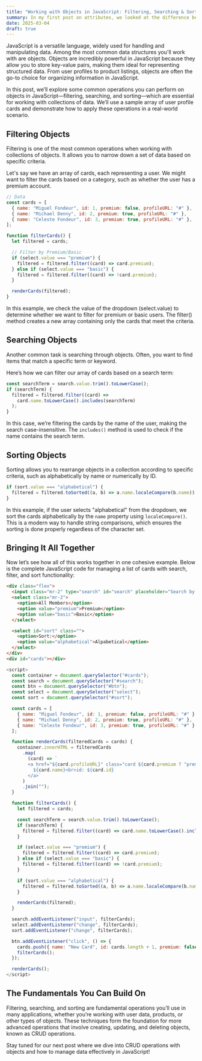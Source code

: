 ```yaml
---
title: "Working with Objects in JavaScript: Filtering, Searching & Sorting"
summary: In my first post on attributes, we looked at the difference between attributes and props. This time we'll dive deeper into data attributes. Learn how to leverage the JavaScript dataset API for dynamic data management in the DOM. Explore performance benefits, event delegation, MutationObserver, and best practices for using data attributes efficiently.
date: 2025-03-04
draft: true
---
```


<p>
    JavaScript is a versatile language, widely used for handling and manipulating data. Among the most common data structures you'll work with are objects. Objects are incredibly powerful in JavaScript because they allow you to store key-value pairs, making them ideal for representing structured data. From user profiles to product listings, objects are often the go-to choice for organizing information in JavaScript.
</p>
<p>
    In this post, we’ll explore some common operations you can perform on objects in JavaScript—filtering, searching, and sorting—which are essential for working with collections of data. We’ll use a sample array of user profile cards and demonstrate how to apply these operations in a real-world scenario.
</p>
<h2>Filtering Objects</h2>
<p>
    Filtering is one of the most common operations when working with collections of objects. It allows you to narrow down a set of data based on specific criteria.
</p>
<p>
    Let's say we have an array of cards, each representing a user. We might want to filter the cards based on a category, such as whether the user has a premium account.
</p>

```js
// Data
const cards = [
  { name: "Miguel Fondeur", id: 1, premium: false, profileURL: "#" },
  { name: "Michael Denny", id: 2, premium: true, profileURL: "#" },
  { name: "Celeste Fondeur", id: 3, premium: true, profileURL: "#" },
];
```

```js
function filterCards() {
  let filtered = cards;

  // Filter by Premium/Basic
  if (select.value === "premium") {
    filtered = filtered.filter((card) => card.premium);
  } else if (select.value === "basic") {
    filtered = filtered.filter((card) => !card.premium);
  }

  renderCards(filtered);
}
```

<p>
    In this example, we check the value of the dropdown (select.value) to determine whether we want to filter for premium or basic users. The filter() method creates a new array containing only the cards that meet the criteria.
</p>

<h2>Searching Objects</h2>
<p>Another common task is searching through objects. Often, you want to find items that match a specific term or keyword.</p>

<p>Here’s how we can filter our array of cards based on a search term:</p>

```js
const searchTerm = search.value.trim().toLowerCase();
if (searchTerm) {
  filtered = filtered.filter((card) =>
    card.name.toLowerCase().includes(searchTerm)
  );
}
```

<p>
    In this case, we’re filtering the cards by the name of the user, making the search case-insensitive. The <code>includes()</code> method is used to check if the name contains the search term.
</p>

<h2>Sorting Objects</h2>
<p>
    Sorting allows you to rearrange objects in a collection according to specific criteria, such as alphabetically by name or numerically by ID.
</p>

```js
if (sort.value === "alphabetical") {
  filtered = filtered.toSorted((a, b) => a.name.localeCompare(b.name));
}
```

<p>
    In this example, if the user selects "alphabetical" from the dropdown, we sort the cards alphabetically by the <code>name</code> property using <code>localeCompare()</code>. This is a modern way to handle string comparisons, which ensures the sorting is done properly regardless of the character set.
</p>

<h2>Bringing It All Together</h2>
<p>
    Now let’s see how all of this works together in one cohesive example. Below is the complete JavaScript code for managing a list of cards with search, filter, and sort functionality:
</p>

```html
<div class="flex">
  <input class="mr-2" type="search" id="search" placeholder="Search by Name" />
  <select class="mr-2">
    <option>All Members</option>
    <option value="premium">Premium</option>
    <option value="basic">Basic</option>
  </select>

  <select id="sort" class="">
    <option>Sort:</option>
    <option value="alphabetical">Alpabetical</option>
  </select>
</div>
<div id="cards"></div>
```

```js
<script>
  const container = document.querySelector("#cards");
  const search = document.querySelector("#search");
  const btn = document.querySelector("#btn");
  const select = document.querySelector("select");
  const sort = document.querySelector("#sort");

  const cards = [
    { name: "Miguel Fondeur", id: 1, premium: false, profileURL: "#" },
    { name: "Michael Denny", id: 2, premium: true, profileURL: "#" },
    { name: "Celeste Fondeur", id: 3, premium: true, profileURL: "#" },
  ];

  function renderCards(filteredCards = cards) {
    container.innerHTML = filteredCards
      .map(
        (card) => `
        <a href="${card.profileURL}" class="card ${card.premium ? "premium" : "basic"}">
          ${card.name}<br>id: ${card.id}
        </a>`
      )
      .join("");
  }

  function filterCards() {
    let filtered = cards;

    const searchTerm = search.value.trim().toLowerCase();
    if (searchTerm) {
      filtered = filtered.filter((card) => card.name.toLowerCase().includes(searchTerm));
    }

    if (select.value === "premium") {
      filtered = filtered.filter((card) => card.premium);
    } else if (select.value === "basic") {
      filtered = filtered.filter((card) => !card.premium);
    }

    if (sort.value === "alphabetical") {
      filtered = filtered.toSorted((a, b) => a.name.localeCompare(b.name));
    }

    renderCards(filtered);
  }

  search.addEventListener("input", filterCards);
  select.addEventListener("change", filterCards);
  sort.addEventListener("change", filterCards);

  btn.addEventListener("click", () => {
    cards.push({ name: "New Card", id: cards.length + 1, premium: false, profileURL: "#" });
    filterCards();
  });

  renderCards();
</script>
```

<h2>The Fundamentals You Can Build On</h2>
<p>
    Filtering, searching, and sorting are fundamental operations you’ll use in many applications, whether you’re working with user data, products, or other types of objects. These techniques form the foundation for more advanced operations that involve creating, updating, and deleting objects, known as CRUD operations.
</p>

<p>
    Stay tuned for our next post where we dive into CRUD operations with objects and how to manage data effectively in JavaScript!
</p>

